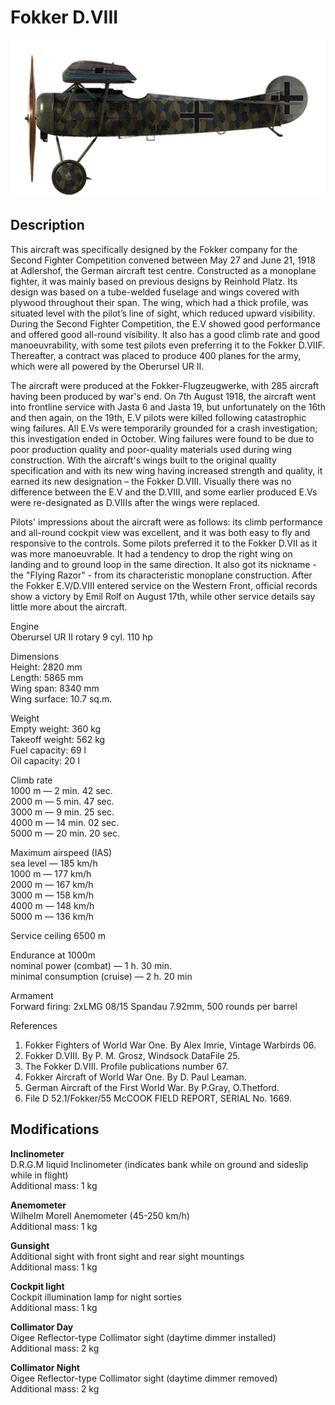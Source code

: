 # Fokker D.VIII

![fokkerd8](../images/planes/fokkerd8.png)

## Description

This aircraft was specifically designed by the Fokker company for the Second Fighter Competition convened between May 27 and June 21, 1918 at Adlershof, the German aircraft test centre. Constructed as a monoplane fighter, it was mainly based on previous designs by Reinhold Platz. Its design was based on a tube-welded fuselage and wings covered with plywood throughout their span. The wing, which had a thick profile, was situated level with the pilot’s line of sight, which reduced upward visibility. During the Second Fighter Competition, the E.V showed good performance and offered good all-round visibility. It also has a good climb rate and good manoeuvrability, with some test pilots even preferring it to the Fokker D.VIIF. Thereafter, a contract was placed to produce 400 planes for the army, which were all powered by the Oberursel UR II.  
  
The aircraft were produced at the Fokker-Flugzeugwerke, with 285 aircraft having been produced by war\'s end. On 7th August 1918, the aircraft went into frontline service with Jasta 6 and Jasta 19, but unfortunately on the 16th and then again, on the 19th, E.V pilots were killed following catastrophic wing failures. All E.Vs were temporarily grounded for a crash investigation; this investigation ended in October. Wing failures were found to be due to poor production quality and poor-quality materials used during wing construction. With the aircraft\'s wings built to the original quality specification and with its new wing having increased strength and quality, it earned its new designation – the Fokker D.VIII. Visually there was no difference between the E.V and the D.VIII, and some earlier produced E.Vs were re-designated as D.VIIIs after the wings were replaced.  
  
Pilots\' impressions about the aircraft were as follows: its climb performance and all-round cockpit view was excellent, and it was both easy to fly and responsive to the controls. Some pilots preferred it to the Fokker D.VII as it was more manoeuvrable. It had a tendency to drop the right wing on landing and to ground loop in the same direction. It also got its nickname - the "Flying Razor" - from its characteristic monoplane construction. After the Fokker E.V/D.VIII entered service on the Western Front, official records show a victory by Emil Rolf on August 17th, while other service details say little more about the aircraft.  
  
  
Engine  
Oberursel UR II  rotary 9 cyl. 110 hp  
  
Dimensions  
Height: 2820 mm  
Length: 5865 mm  
Wing span: 8340 mm  
Wing surface: 10.7 sq.m.  
  
Weight  
Empty weight: 360 kg  
Takeoff weight: 562 kg  
Fuel capacity: 69 l  
Oil capacity: 20 l  
  
Climb rate  
1000 m — 2 min. 42 sec.  
2000 m — 5 min. 47 sec.  
3000 m — 9 min. 25 sec.  
4000 m — 14 min. 02 sec.  
5000 m — 20 min. 20 sec.  
  
Maximum airspeed (IAS)  
sea level — 185 km/h  
1000 m — 177 km/h  
2000 m — 167 km/h  
3000 m — 158 km/h  
4000 m — 148 km/h  
5000 m — 136 km/h  
  
Service ceiling 6500 m  
  
Endurance at 1000m  
nominal power (combat) — 1 h. 30 min.  
minimal consumption (cruise) — 2 h. 20 min  
  
Armament  
Forward firing: 2xLMG 08/15 Spandau 7.92mm, 500 rounds per barrel  
  
References  
1) Fokker Fighters of World War One. By Alex Imrie, Vintage Warbirds 06.  
2) Fokker D.VIII. By P. M. Grosz, Windsock DataFile 25.  
3) The Fokker D.VIII. Profile publications number  67.  
4) Fokker Aircraft of World War One. By D. Paul Leaman.  
5) German Aircraft of the First World War. By P.Gray, O.Thetford.  
6) File D 52.1/Fokker/55 McCOOK FIELD REPORT, SERIAL No. 1669.

## Modifications

**Inclinometer**  
D.R.G.M liquid Inclinometer (indicates bank while on ground and sideslip while in flight)  
Additional mass: 1 kg

**Anemometer**  
Wilhelm Morell Anemometer (45-250 km/h)  
Additional mass: 1 kg

**Gunsight**  
Additional sight with front sight and rear sight mountings  
Additional mass: 1 kg

**Cockpit light**  
Cockpit illumination lamp for night sorties  
Additional mass: 1 kg

**Collimator Day**  
Oigee Reflector-type Collimator sight (daytime dimmer installed)  
Additional mass: 2 kg

**Collimator Night**  
Oigee Reflector-type Collimator sight (daytime dimmer removed)  
Additional mass: 2 kg
